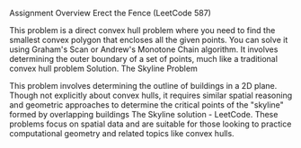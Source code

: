 Assignment Overview
Erect the Fence (LeetCode 587)

This problem is a direct convex hull problem where you need to find the smallest convex polygon that encloses all the given points. You can solve it using Graham's Scan or Andrew's Monotone Chain algorithm. It involves determining the outer boundary of a set of points, much like a traditional convex hull problem Solution.
The Skyline Problem

This problem involves determining the outline of buildings in a 2D plane. Though not explicitly about convex hulls, it requires similar spatial reasoning and geometric approaches to determine the critical points of the "skyline" formed by overlapping buildings The Skyline solution - LeetCode.
These problems focus on spatial data and are suitable for those looking to practice computational geometry and related topics like convex hulls.
